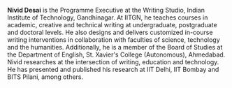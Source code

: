 <b>Nivid Desai</b> is the Programme Executive at the Writing Studio, Indian Institute of Technology, Gandhinagar. At IITGN, he teaches courses in academic, creative and technical writing at undergraduate, postgraduate and doctoral levels. He also designs and delivers customized in-course writing interventions in collaboration with faculties of science, technology and the humanities. Additionally, he is a member of the Board of Studies at the Department of English, St. Xavier's College (Autonomous), Ahmedabad.  Nivid researches at the intersection of writing, education and technology. He has presented and published his research at IIT Delhi, IIT Bombay and BITS Pilani, among others.

